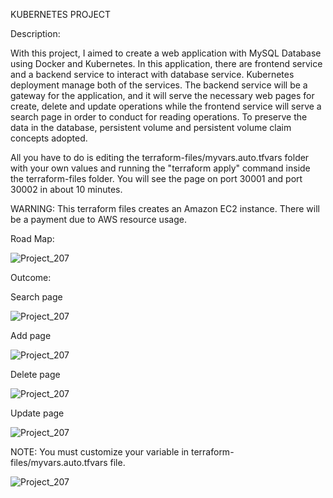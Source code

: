 KUBERNETES PROJECT

Description: 

With this project, I aimed to create a web application with MySQL Database using Docker and Kubernetes. In this application, there are frontend service and a backend service to interact with database service. Kubernetes deployment manage both of the services. The backend service will be a gateway for the application, and it will serve the necessary web pages for create, delete and update operations while the frontend service will serve a search page in order to conduct for reading operations. To preserve the data in the database, persistent volume and persistent volume claim concepts adopted.

All you have to do is editing the terraform-files/myvars.auto.tfvars folder with your own values and running the "terraform apply" command inside the terraform-files folder. You will see the page on port 30001 and port 30002 in about 10 minutes.

WARNING: This terraform files creates an Amazon EC2 instance.  There will be a payment due to AWS resource usage.


Road Map: 

![Project_207](project-images/project-road-map.png)

Outcome:

Search page

![Project_207](project-images/search.PNG)

Add page 

![Project_207](project-images/add.PNG)

Delete page

![Project_207](project-images/delete.PNG)

Update page

![Project_207](project-images/update.PNG)


NOTE: You must customize your variable in terraform-files/myvars.auto.tfvars file.

![Project_207](project-images/myvars.PNG)


